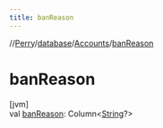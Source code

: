 ```yaml
---
title: banReason
---
```

//[Perry](../../../index.html)/[database](../index.html)/[Accounts](index.html)/[banReason](ban-reason.html)



# banReason



[jvm]\
val [banReason](ban-reason.html): Column<[String](https://kotlinlang.org/api/latest/jvm/stdlib/kotlin/-string/index.html)?>




